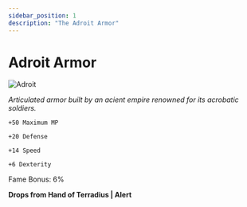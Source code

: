 ```yaml
---
sidebar_position: 1
description: "The Adroit Armor"
---
```


# Adroit Armor

![Adroit](https://vwiki.valorserver.com/api/item/picture/adroit%20armor)

<i>Articulated armor built by an acient empire renowned for its acrobatic soldiers.</i>

    +50 Maximum MP
    
    +20 Defense
    
    +14 Speed
    
    +6 Dexterity
    
Fame Bonus: 6%

**Drops from Hand of Terradius | Alert**
